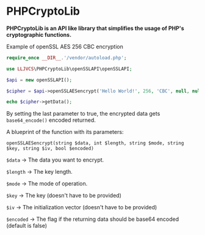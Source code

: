 # PHPCryptoLib

**PHPCryptoLib is an API like library that simplifies the usage of PHP's cryptographic functions.**

Example of openSSL AES 256 CBC encryption
```php
require_once __DIR__.'/vendor/autoload.php';

use LLJVCS\PHPCryptoLib\openSSLAPI\openSSLAPI;

$api = new openSSLAPI();

$cipher = $api->openSSLAESencrypt('Hello World!', 256, 'CBC', null, null, true);

echo $cipher->getData();
```

By setting the last parameter to true, the encrypted data gets ``base64_encode()`` encoded returned.

A blueprint of the function with its parameters:

``openSSLAESencrypt(string $data, int $length, string $mode, string $key, string $iv, bool $encoded)``

``$data`` -> The data you want to encrypt.

``$length`` -> The key length.

``$mode`` -> The mode of operation.

``$key`` -> The key (doesn't have to be provided)

``$iv`` -> The initialization vector (doesn't have to be provided)

``$encoded`` -> The flag if the returning data should be base64 encoded (default is false)
